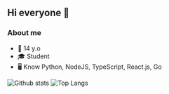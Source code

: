 ## Hi everyone 👋

### About me
- 🎂 14 y.o
- 🎓 Student
- 🖥 Know Python, NodeJS, TypeScript, React.js, Go

![Github stats](https://github-readme-stats.vercel.app/api?username=hdsujnb)
![Top Langs](https://github-readme-stats.vercel.app/api/top-langs/?username=hdsujnb)
